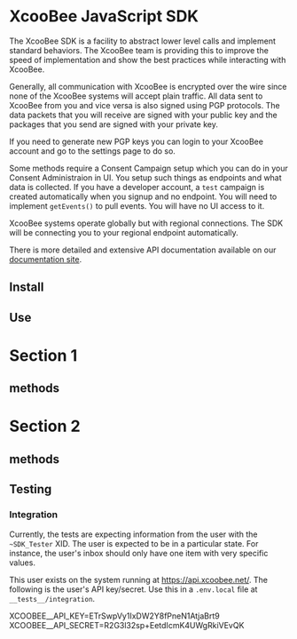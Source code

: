 # XcooBee JavaScript SDK

The XcooBee SDK is a facility to abstract lower level calls and implement
standard behaviors.  The XcooBee team is providing this to improve the speed of
implementation and show the best practices while interacting with XcooBee.

Generally, all communication with XcooBee is encrypted over the wire since none
of the XcooBee systems will accept plain traffic.  All data sent to XcooBee from
you and vice versa is also signed using PGP protocols.  The data packets that
you will receive are signed with your public key and the packages that you send
are signed with your private key.

If you need to generate new PGP keys you can login to your XcooBee account and
go to the settings page to do so.

Some methods require a Consent Campaign setup which you can do in your Consent
Administraion in UI.  You setup such things as endpoints and what data is
collected.  If you have a developer account, a `test` campaign is created
automatically when you signup and no endpoint.  You will need to implement
`getEvents()` to pull events.  You will have no UI access to it.

XcooBee systems operate globally but with regional connections.  The SDK will be
connecting you to your regional endpoint automatically.

There is more detailed and extensive API documentation available on our
[documentation site](https://www.xcoobee.com/docs).

## Install

## Use

# Section 1

## methods

# Section 2

## methods


## Testing

### Integration

Currently, the tests are expecting information from the user with the
`~SDK_Tester` XID.  The user is expected to be in a particular state.  For
instance, the user's inbox should only have one item with very specific values.

This user exists on the system running at https://api.xcoobee.net/.  The
following is the user's API key/secret.  Use this in a `.env.local` file at
`__tests__/integration`.

XCOOBEE__API_KEY=ETrSwpVy1IxDW2Y8fPneN1AtjaBrt9
XCOOBEE__API_SECRET=R2G3l32sp+EetdIcmK4UWgRkiVEvQK
